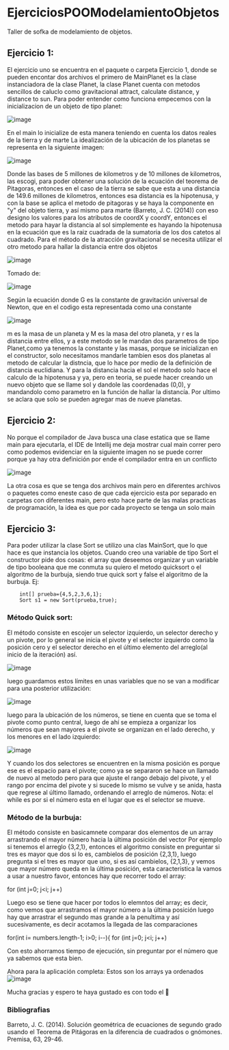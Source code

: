 # EjerciciosPOOModelamientoObjetos
Taller de sofka de modelamiento de objetos.
## Ejercicio 1:
El ejercicio uno se encuentra en el paquete o carpeta Ejercicio 1, donde se pueden encontar dos archivos
el primero de MainPlanet es la clase instanciadora de la clase Planet, la clase Planet cuenta con metodos sencillos
de caluclo como gravitacional attract, calculate distance, y distance to sun. Para poder entender como funciona empecemos
con la inicializacion de un objeto de tipo planet:

![image](https://user-images.githubusercontent.com/113210248/198083504-0d7f4497-4402-4ded-80f6-150456132195.png)

En el main lo inicialize de esta manera teniendo en cuenta los datos reales de la tierra y de marte
La idealización de la ubicación de los planetas se representa en la siguiente imagen:

![image](https://user-images.githubusercontent.com/113210248/198122129-eeb8e947-c442-4a6f-8acc-aeff59116c59.png)

Donde las bases de 5 millones de kilometros y de 10 millones de kilometros, las escogi, para poder obtener una solución
de la ecuación del teorema de Pitagoras, entonces en el caso de la tierra se sabe que esta a una distancia de 149.6 
millones de kilometros, entonces esa distancia es la hipotenusa, y con la base se aplica el metodo de pitagoras
y se haya la componente en "y" del objeto tierra, y así mismo para marte (Barreto, J. C. (2014))
con eso designo los valores para los atributos de coordX y coordY, entonces el metodo para hayar la distancia
al sol simplemente es hayando la hipotenusa en la ecuación que es la raiz cuadrada de la sumatoria de los dos
catetos al cuadrado.
Para el método de la atracción gravitacional se necesita utilizar el otro metodo para hallar la distancia entre dos objetos

![image](https://user-images.githubusercontent.com/113210248/198124595-65d55ff0-f0d7-48b0-b379-fe20084aaff9.png)

Tomado de:

![image](https://user-images.githubusercontent.com/113210248/198125365-ce5b58a9-21f3-4fc6-b912-626e5a170f07.png)

Según la ecuación donde G es la constante de gravitación universal de Newton, que en el codigo esta representada como una constante

![image](https://user-images.githubusercontent.com/113210248/198126018-fb7897dc-dab0-43a7-b225-10b37d2923de.png)

m es la masa de un planeta y M es la masa del otro planeta, y r es la distancia entre ellos, y a este metodo se le mandan dos parametros
de tipo Planet,como ya tenemos la constante y las masas, porque se inicializan en el constructor, solo necesitamos mandarle tambien
esos dos planetas al metodo de calcular la distncia, que lo hace por medio de la definición de distancia euclidiana.
Y para la distancia hacia el sol el metodo solo hace el calculo de la hipotenusa y ya, pero en teoria, se puede hacer creando un nuevo objeto
que se llame sol y dandole las coordenadas (0,0), y mandandolo como parametro en la función de hallar la distancía.
Por ultimo se aclara que solo se pueden agregar mas de nueve planetas.

## Ejercicio 2:
No porque el compilador de Java busca una clase estatica que se llame main para ejecutarla, el IDE de Intellij me deja mostrar cual main correr
pero como podemos evidenciar en la siguiente imagen no se puede correr porque ya hay otra definición por ende el compilador entra en un conflicto

![image](https://user-images.githubusercontent.com/113210248/198129319-d6283c0e-eb3c-4deb-8e52-d5fb883a166a.png)

La otra cosa es que se tenga dos archivos main pero en diferentes archivos o paquetes como eneste caso de que cada ejercicio esta por separado en carpetas
con diferentes main, pero esto hace parte de las malas practicas de programación, la idea es que por cada proyecto se tenga un solo main

## Ejercicio 3:
Para poder utilizar la clase Sort se utilizo una clas MainSort, que lo que hace es que instancia los objetos.
Cuando creo una variable de tipo Sort el constructor pide dos cosas: el array que deseemos organizar y un variable
de tipo booleana que me conmuta su quiero el metodo quicksort o el algoritmo de la burbuja, siendo true quick sort y false
el algoritmo de la burbuja.
Ej:

        int[] prueba={4,5,2,3,6,1};
        Sort s1 = new Sort(prueba,true);
        
        
### Método Quick sort:
El método consiste en escojer un selector izquierdo, un selector derecho y un pivote, por lo general se inicia el pivote y el selector izquierdo
como la posición cero y el selector derecho en el último elemento del arreglo(al inicio de la iteración) así.

![image](https://user-images.githubusercontent.com/113210248/198739732-b8541d42-ee61-4d70-a6cd-e86161b7d125.png)

luego guardamos estos límites en unas variables que no se van a modificar para una posterior utilización:

![image](https://user-images.githubusercontent.com/113210248/198739909-b386d45d-2e64-4596-bcd4-607b523a5580.png)

luego para la ubicación de los números, se tiene en cuenta que se toma el pivote como punto central, luego de ahí se empieza a organizar los números que
sean mayores a el pivote se organizan en el lado derecho, y los menores en el lado izquierdo:

![image](https://user-images.githubusercontent.com/113210248/198740287-c7e55b5b-52d8-4e4b-aec3-14923af5ace7.png)

 Y cuando los dos selectores se encuentren en la misma posición es porque ese es el espacio para el pivote; como ya
 se separaron se hace un llamado de nuevo al metodo pero para que ajuste el rango debajo del pivote, y el rango por encima del pivote
 y si sucede lo mismo se vulve y se anida, hasta que regrese al último llamado, ordenando el arreglo de números.
Nota: el while es por si el número esta en el lugar que es el selector se mueve.

### Método de la burbuja:
El método consiste en basicamnete comparar dos elementos de un array arrastrando el mayor número hacia la última posición del vector
Por ejemplo si tenemos el arreglo {3,2,1}, entonces el algoritmo consiste en preguntar si tres es mayor que dos si lo es, cambielos de posición
{2,3,1}, luego pregunta si el tres es mayor que uno, si es así cambielos, {2,1,3}, y vemos que mayor número queda en la última posición,
esta caracteristica la vamos a usar a nuestro favor, entonces hay que recorrer todo el array:

for (int j=0; j<i; j++)

Luego eso se tiene que hacer por todos lo elemntos del array; es decir, como vemos que arrastramos el mayor número a la última posición 
luego hay que arrastrar el segundo mas grande a la penultima y así sucesivamente, es decir acotamos la llegada de las comparaciones

for(int i= numbers.length-1; i>0; i--){
            for (int j=0; j<i; j++)
            
Con esto ahorramos tiempo de ejecución, sin preguntar por el número que ya sabemos que esta bien.

Ahora para la aplicación completa:
Estos son los arrays ya ordenados
![image](https://user-images.githubusercontent.com/113210248/199113446-e7f24b5c-e2c4-4183-9acf-eea6da7e514c.png)











Mucha gracias y espero te haya gustado es con todo el  💖

### Bibliografias
Barreto, J. C. (2014). Solución geométrica de ecuaciones de segundo grado usando el Teorema de Pitágoras en la diferencia de cuadrados o gnómones. Premisa, 63, 29-46.
